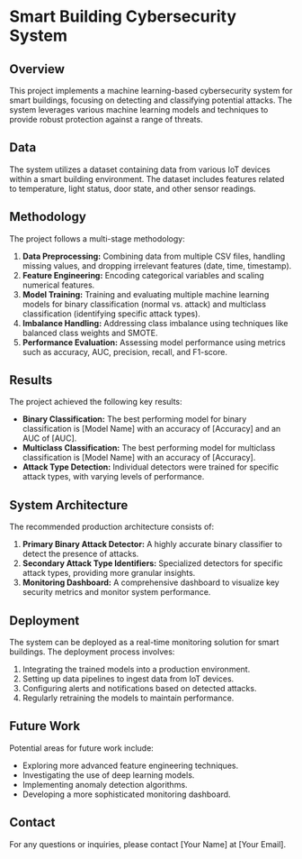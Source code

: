 # Smart Building Cybersecurity System

## Overview

This project implements a machine learning-based cybersecurity system for smart buildings, focusing on detecting and classifying potential attacks. The system leverages various machine learning models and techniques to provide robust protection against a range of threats.

## Data

The system utilizes a dataset containing data from various IoT devices within a smart building environment. The dataset includes features related to temperature, light status, door state, and other sensor readings.

## Methodology

The project follows a multi-stage methodology:

1.  **Data Preprocessing:** Combining data from multiple CSV files, handling missing values, and dropping irrelevant features (date, time, timestamp).
2.  **Feature Engineering:** Encoding categorical variables and scaling numerical features.
3.  **Model Training:** Training and evaluating multiple machine learning models for binary classification (normal vs. attack) and multiclass classification (identifying specific attack types).
4.  **Imbalance Handling:** Addressing class imbalance using techniques like balanced class weights and SMOTE.
5.  **Performance Evaluation:** Assessing model performance using metrics such as accuracy, AUC, precision, recall, and F1-score.

## Results

The project achieved the following key results:

*   **Binary Classification:** The best performing model for binary classification is [Model Name] with an accuracy of [Accuracy] and an AUC of [AUC].
*   **Multiclass Classification:** The best performing model for multiclass classification is [Model Name] with an accuracy of [Accuracy].
*   **Attack Type Detection:** Individual detectors were trained for specific attack types, with varying levels of performance.

## System Architecture

The recommended production architecture consists of:

1.  **Primary Binary Attack Detector:** A highly accurate binary classifier to detect the presence of attacks.
2.  **Secondary Attack Type Identifiers:** Specialized detectors for specific attack types, providing more granular insights.
3.  **Monitoring Dashboard:** A comprehensive dashboard to visualize key security metrics and monitor system performance.

## Deployment

The system can be deployed as a real-time monitoring solution for smart buildings. The deployment process involves:

1.  Integrating the trained models into a production environment.
2.  Setting up data pipelines to ingest data from IoT devices.
3.  Configuring alerts and notifications based on detected attacks.
4.  Regularly retraining the models to maintain performance.

## Future Work

Potential areas for future work include:

*   Exploring more advanced feature engineering techniques.
*   Investigating the use of deep learning models.
*   Implementing anomaly detection algorithms.
*   Developing a more sophisticated monitoring dashboard.

## Contact

For any questions or inquiries, please contact [Your Name] at [Your Email].

